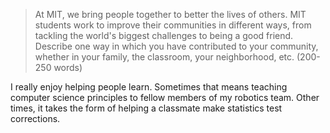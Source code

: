 > At MIT, we bring people together to better the lives of others.
  MIT students work to improve their communities in different ways, from tackling the world's biggest challenges to being a good friend.
  Describe one way in which you have contributed to your community, whether in your family, the classroom, your neighborhood, etc.
(200-250 words)

I really enjoy helping people learn.
Sometimes that means teaching computer science principles to fellow members of my robotics team.
Other times, it takes the form of helping a classmate make statistics test corrections.
